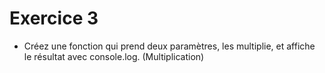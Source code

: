 # Exercice 3

- Créez une fonction qui prend deux paramètres, les multiplie, et affiche le résultat avec console.log. (Multiplication)